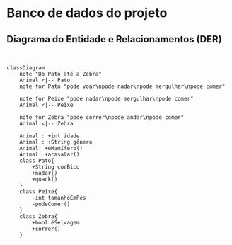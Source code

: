 <div class="header" id="myHeader">
  <div class="navbar" w3-include-html="/menu.inc"> </div>
</div>
<div class="title"><script> document.write(document.title);</script></div>  
<main>
<!-- markdownlint-disable-next-line -->
<span id="topo"><span>

<script type="application/x-javascript" src="/js/mermaid.min.js"></script>

# Banco de dados do projeto

## Diagrama do Entidade e Relacionamentos (DER) 

<pre><code class="language-mermaid"><div class="mermaid">

classDiagram
    note "Do Pato até a Zebra"
    Animal <|-- Pato
    note for Pato "pode voar\npode nadar\npode mergulhar\npode comer"

    note for Peixe "pode nadar\npode mergulhar\npode comer"
    Animal <|-- Peixe

    note for Zebra "pode correr\npode andar\npode comer"
    Animal <|-- Zebra

    Animal : +int idade
    Animal : +String gênero
    Animal: +éMamífero()
    Animal: +acasalar()
    class Pato{
        +String corBico
        +nadar()
        +quack()
    }
    class Peixe{
        -int tamanhoEmPés
        -podeComer()
    }
    class Zebra{
        +bool éSelvagem
        +correr()
    }

</div></code></pre>